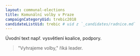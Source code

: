 ```yaml
---
layout: communal-elections
title: Komunální volby v Praze
campaignCategoryUid: trebic2018
candidateListUid: trebic # uid z `_candidates/radnice.md`
---
```


Úvodní text např. vysvětlení koalice, podpory.

> "Vyhrajeme volby," říká leader.

